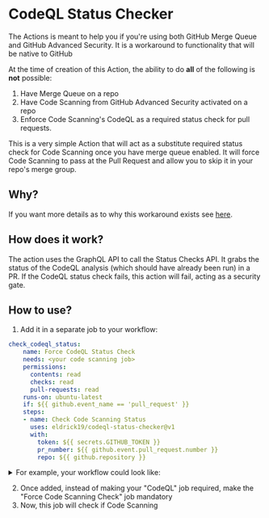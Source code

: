 # CodeQL Status Checker

The Actions is meant to help you if you're using both GitHub Merge Queue and GitHub Advanced Security. It is a workaround to functionality that will be native to GitHub

At the time of creation of this Action, the ability to do **all** of the following is **not** possible:
1. Have Merge Queue on a repo
2. Have Code Scanning from GitHub Advanced Security activated on a repo
3. Enforce Code Scanning's CodeQL as a required status check for pull requests.

This is a very simple Action that will act as a substitute required status check for Code Scanning once you have merge queue enabled. It will force Code Scanning to pass at the Pull Request and allow you to skip it in your repo's merge group.

## Why?

If you want more details as to why this workaround exists see [here](). 

## How does it work?

The action uses the GraphQL API to call the Status Checks API. It grabs the status of the CodeQL analysis (which should have already been run) in a PR. If the CodeQL status check fails, this action will fail, acting as a security gate.

## How to use?
1. Add it in a separate job to your workflow:

  ````yaml
  check_codeql_status:
      name: Force CodeQL Status Check
      needs: <your code scanning job>
      permissions: 
        contents: read
        checks: read
        pull-requests: read
      runs-on: ubuntu-latest
      if: ${{ github.event_name == 'pull_request' }}
      steps:
      - name: Check Code Scanning Status
        uses: eldrick19/codeql-status-checker@v1
        with:
          token: ${{ secrets.GITHUB_TOKEN }}
          pr_number: ${{ github.event.pull_request.number }}
          repo: ${{ github.repository }}
  ````

  <details>
  <summary>For example, your workflow could look like:</summary>
  <br/>
    
  ````yaml
  name: "CodeQL"
  
  on:
    pull_request:
      branches: [ "main" ]
    merge_group:
  
  jobs:
    analyze:
      name: Analyze
      runs-on: ${{ (matrix.language == 'swift' && 'macos-latest') || 'ubuntu-latest' }}
      timeout-minutes: ${{ (matrix.language == 'swift' && 120) || 360 }}
      permissions:
        actions: read
        contents: read
        security-events: write
  
      strategy:
        fail-fast: false
        matrix:
          language: [ 'javascript-typescript' ]
  
      steps:
      - name: Checkout repository
        uses: actions/checkout@v3
  
      # Initializes the CodeQL tools for scanning.
      - name: Initialize CodeQL
        uses: github/codeql-action/init@v2
        with:
          languages: ${{ matrix.language }}
  
      - name: Autobuild
        uses: github/codeql-action/autobuild@v2
  
      - name: Perform CodeQL Analysis
        uses: github/codeql-action/analyze@v2
        with:
          category: "/language:${{matrix.language}}"
  
     check_codeql_status:
      name: Force CodeQL Status Check
      needs: analyze
      permissions: 
        contents: read
        checks: read
        pull-requests: read
      runs-on: ubuntu-latest
      if: ${{ github.event_name == 'pull_request' }}
      steps:
      - name: Check Code Scanning Status
        uses: eldrick19/codeql-status-checker@v1
        with:
          token: ${{ secrets.GITHUB_TOKEN }}
          pr_number: ${{ github.event.pull_request.number }}
          repo: ${{ github.repository }}
  ````
  </details>

2. Once added, instead of making your "CodeQL" job required, make the "Force Code Scanning Check" job mandatory
3. Now, this job will check if Code Scanning
